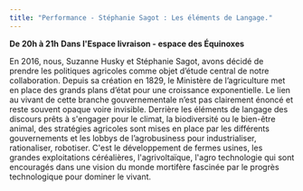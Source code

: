 ```yaml
---
title: "Performance - Stéphanie Sagot : Les éléments de Langage."
---
```

__De **20h à 21h**__
__Dans l'Espace livraison - espace des Équinoxes__

En 2016, nous, Suzanne Husky et Stéphanie Sagot, avons décidé de prendre les politiques agricoles comme objet d’étude central de notre collaboration. Depuis sa création en 1829, le Ministère de l’agriculture met en place des grands plans d’état pour une croissance exponentielle. Le lien au vivant de cette branche gouvernementale n’est pas clairement énoncé et reste souvent opaque voire invisible. Derrière les éléments de langage des discours prêts à s'engager pour le climat, la biodiversité ou le bien-être animal, des stratégies agricoles sont mises en place par les différents gouvernements et les lobbys de l’agrobusiness pour industrialiser, rationaliser, robotiser. C'est le développement de fermes usines, les grandes exploitations céréalières, l'agrivoltaïque, l'agro technologie qui sont encouragés dans une vision du monde mortifère fascinée par le progrès technologique pour dominer le vivant.
